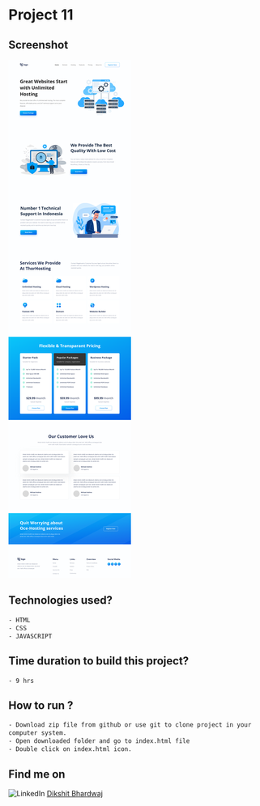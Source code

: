 # Project 11

## Screenshot

![Project-Screenshot](11.png)

## Technologies used?

    - HTML
    - CSS
    - JAVASCRIPT

## Time duration to build this project?

    - 9 hrs

## How to run ?

    - Download zip file from github or use git to clone project in your computer system.
    - Open downloaded folder and go to index.html file
    - Double click on index.html icon.

## Find me on

![LinkedIn](https://img.shields.io/badge/LinkedIn-Connect-green) [Dikshit Bhardwaj](https://www.linkedin.com/in/dikshit-bhardwaj-8678b2191/)
